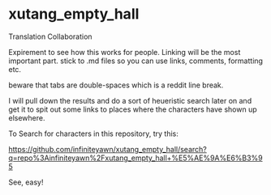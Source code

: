 # xutang_empty_hall
Translation Collaboration

Expirement to see how this works for people. Linking will be the most important part.
stick to .md files so you can use links, comments, formatting etc.

beware that tabs are double-spaces which is a reddit line break.

I will pull down the results and do a sort of heueristic search later on and get it to spit out some links to places where the characters have shown up elsewhere.

To Search for characters in this repository, try this:

https://github.com/infiniteyawn/xutang_empty_hall/search?q=repo%3Ainfiniteyawn%2Fxutang_empty_hall+%E5%AE%9A%E6%B3%95

See, easy!
